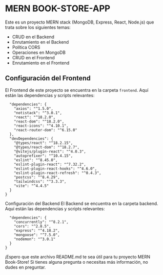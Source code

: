 # MERN BOOK-STORE-APP

Este es un proyecto MERN stack (MongoDB, Express, React, Node.js) que trata sobre los siguientes temas:

- CRUD en el Backend
- Enrutamiento en el Backend
- Política CORS
- Operaciones en MongoDB
- CRUD en el Frontend
- Enrutamiento en el Frontend

## Configuración del Frontend

El Frontend de este proyecto se encuentra en la carpeta `frontend`. Aquí están las dependencias y scripts relevantes:

```
  "dependencies": {
    "axios": "^1.5.0",
    "notistack": "^3.0.1",
    "react": "^18.2.0",
    "react-dom": "^18.2.0",
    "react-icons": "^4.10.1",
    "react-router-dom": "^6.15.0"
  },
  "devDependencies": {
    "@types/react": "^18.2.15",
    "@types/react-dom": "^18.2.7",
    "@vitejs/plugin-react": "^4.0.3",
    "autoprefixer": "^10.4.15",
    "eslint": "^8.45.0",
    "eslint-plugin-react": "^7.32.2",
    "eslint-plugin-react-hooks": "^4.6.0",
    "eslint-plugin-react-refresh": "^0.4.3",
    "postcss": "^8.4.29",
    "tailwindcss": "^3.3.3",
    "vite": "^4.4.5"
  }
}
```

Configuración del Backend
El Backend se encuentra en la carpeta backend. Aquí están las dependencias y scripts relevantes:

```
  "dependencies": {
    "concurrently": "^8.2.1",
    "cors": "^2.8.5",
    "express": "^4.18.2",
    "mongoose": "^7.5.0",
    "nodemon": "^3.0.1"
  }
}
```

¡Espero que este archivo README.md te sea útil para tu proyecto MERN Book-Store! Si tienes alguna pregunta o necesitas más información, no dudes en preguntar.
